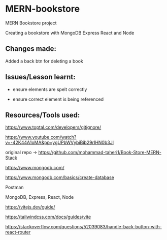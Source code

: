 # MERN-bookstore
MERN Bookstore project


Creating a bookstore with MongoDB Express React and Node

## Changes made:

Added a back btn for deleting a book


## Issues/Lesson learnt:

- ensure elements are spelt correctly

- ensure correct element is being referenced


## Resources/Tools used: 

https://www.toptal.com/developers/gitignore/

https://www.youtube.com/watch?v=-42K44A1oMA&pp=ygUPbWVybiBib29rIHN0b3Jl

original repo -> https://github.com/mohammad-taheri1/Book-Store-MERN-Stack

https://www.mongodb.com/

https://www.mongodb.com/basics/create-database

Postman

MongoDB, Express, React, Node

https://vitejs.dev/guide/

https://tailwindcss.com/docs/guides/vite

https://stackoverflow.com/questions/52039083/handle-back-button-with-react-router

